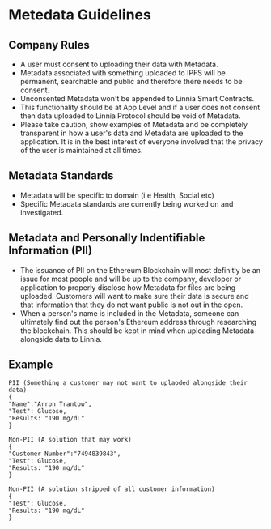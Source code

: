 # Metedata Guidelines

## Company Rules

  - A user must consent to uploading their data with Metadata.
  - Metadata associated with something uploaded to IPFS will be permanent, searchable and public and therefore there needs to be consent.
  - Unconsented Metadata won't be appended to Linnia Smart Contracts. 
  - This functionality should be at App Level and if a user does not consent then data uploaded to Linnia Protocol should be void of Metadata. 
  - Please take caution, show examples of Metadata and be completely transparent in how a user's data and Metadata are uploaded to the application. It is in the best interest of everyone involved that the privacy of the user is maintained at all times. 

## Metadata Standards

  - Metadata will be specific to domain (i.e Health, Social etc) 
  - Specific Metadata standards are currently being worked on and investigated. 
  
## Metadata and Personally Indentifiable Information (PII)

- The issuance of PII on the Ethereum Blockchain will most definitly be an issue for most people and will be up to the company, developer or application to properly disclose how Metadata for files are being uploaded. Customers will want to make sure their data is secure and that information that they do not want public is not out in the open. 
- When a person's name is included in the Metadata, someone can ultimately find out the person's Ethereum address through researching the blockchain. This should be kept in mind when uploading Metadata alongside data to Linnia. 

## Example

```
PII (Something a customer may not want to uplaoded alongside their data)
{
"Name":"Arron Trantow",
"Test": Glucose,
"Results: "190 mg/dL"
}
```
```
Non-PII (A solution that may work)
{
"Customer Number":"7494839843",
"Test": Glucose,
"Results: "190 mg/dL"
}
```

```
Non-PII (A solution stripped of all customer information)
{
"Test": Glucose,
"Results: "190 mg/dL"
}
```


